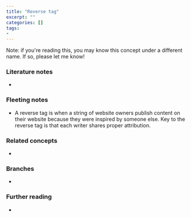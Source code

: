 ```yaml
---
title: "Reverse tag"
excerpt: ""
categories: []
tags:
-
---
```

Note: if you're reading this, you may know this concept under a different name. If so, please let me know!

### Literature notes
- 

### Fleeting notes
- A reverse tag is when a string of website owners publish content on their website because they were inspired by someone else. Key to the reverse tag is that each writer shares proper attribution.

### Related concepts
- 

### Branches
- 

### Further reading
- 